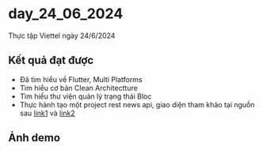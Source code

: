 # day_24_06_2024

Thực tập Viettel ngày 24/6/2024

## Kết quả đạt được

- Đã tìm hiểu về Flutter, Multi Platforms
- Tìm hiểu cơ bản Clean Architectture
- Tìm hiểu thư viện quản lý trạng thái Bloc
- Thực hành tạo một project rest news api, giao diện tham khảo tại nguồn sau [link1](https://dribbble.com/shots/15607170-News-App-Mobile-Concept/attachments/7395388?mode=media) và [link2](https://dribbble.com/shots/9151908-News-App) 

## Ảnh demo



